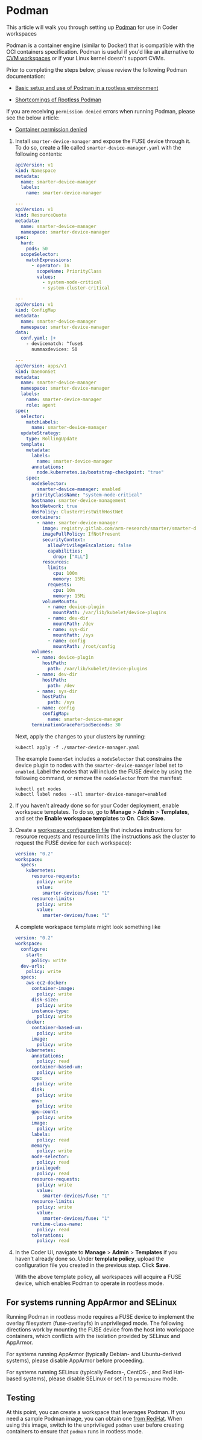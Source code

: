 # Podman

This article will walk you through setting up
[Podman](https://docs.podman.io/en/latest/) for use in Coder workspaces

Podman is a container engine (similar to Docker) that is compatible with the OCI
containers specification. Podman is useful if you'd like an alternative to
[CVM workspaces](../../admin/workspace-management/cvms/index.md) or if your
Linux kernel doesn't support CVMs.

Prior to completing the steps below, please review the following Podman
documentation:

- [Basic setup and use of Podman in a rootless environment](https://github.com/containers/podman/blob/main/docs/tutorials/rootless_tutorial.md)

- [Shortcomings of Rootless Podman](https://github.com/containers/podman/blob/main/rootless.md#shortcomings-of-rootless-podman)

If you are receiving `permission denied` errors when running Podman, please see
the below article:

- [Container permission denied](https://www.redhat.com/sysadmin/container-permission-denied-errors)

1. Install `smarter-device-manager` and expose the FUSE device through it. To do
   so, create a file called `smarter-device-manager.yaml` with the following
   contents:

   ```yaml
   apiVersion: v1
   kind: Namespace
   metadata:
     name: smarter-device-manager
     labels:
       name: smarter-device-manager

   ---
   apiVersion: v1
   kind: ResourceQuota
   metadata:
     name: smarter-device-manager
     namespace: smarter-device-manager
   spec:
     hard:
       pods: 50
     scopeSelector:
       matchExpressions:
         - operator: In
           scopeName: PriorityClass
           values:
             - system-node-critical
             - system-cluster-critical

   ---
   apiVersion: v1
   kind: ConfigMap
   metadata:
     name: smarter-device-manager
     namespace: smarter-device-manager
   data:
     conf.yaml: |+
       - devicematch: ^fuse$
         nummaxdevices: 50

   ---
   apiVersion: apps/v1
   kind: DaemonSet
   metadata:
     name: smarter-device-manager
     namespace: smarter-device-manager
     labels:
       name: smarter-device-manager
       role: agent
   spec:
     selector:
       matchLabels:
         name: smarter-device-manager
     updateStrategy:
       type: RollingUpdate
     template:
       metadata:
         labels:
           name: smarter-device-manager
         annotations:
           node.kubernetes.io/bootstrap-checkpoint: "true"
       spec:
         nodeSelector:
           smarter-device-manager: enabled
         priorityClassName: "system-node-critical"
         hostname: smarter-device-management
         hostNetwork: true
         dnsPolicy: ClusterFirstWithHostNet
         containers:
           - name: smarter-device-manager
             image: registry.gitlab.com/arm-research/smarter/smarter-device-manager:v1.20.7
             imagePullPolicy: IfNotPresent
             securityContext:
               allowPrivilegeEscalation: false
               capabilities:
                 drop: ["ALL"]
             resources:
               limits:
                 cpu: 100m
                 memory: 15Mi
               requests:
                 cpu: 10m
                 memory: 15Mi
             volumeMounts:
               - name: device-plugin
                 mountPath: /var/lib/kubelet/device-plugins
               - name: dev-dir
                 mountPath: /dev
               - name: sys-dir
                 mountPath: /sys
               - name: config
                 mountPath: /root/config
         volumes:
           - name: device-plugin
             hostPath:
               path: /var/lib/kubelet/device-plugins
           - name: dev-dir
             hostPath:
               path: /dev
           - name: sys-dir
             hostPath:
               path: /sys
           - name: config
             configMap:
               name: smarter-device-manager
         terminationGracePeriodSeconds: 30
   ```

   Next, apply the changes to your clusters by running:

   ```console
   kubectl apply -f ./smarter-device-manager.yaml
   ```

   The example `DaemonSet` includes a `nodeSelector` that constrains the device
   plugin to nodes with the `smarter-device-manager` label set to `enabled`.
   Label the nodes that will include the FUSE device by using the following
   command, or remove the `nodeSelector` from the manifest:

   ```console
   kubectl get nodes
   kubectl label nodes --all smarter-device-manager=enabled 
   ```

1. If you haven't already done so for your Coder deployment, enable workspace
   templates. To do so, go to **Manage** > **Admin** > **Templates**, and set
   the **Enable workspace templates** to **On**. Click **Save**.

1. Create a
   [workspace configuration file](../../workspaces/workspace-templates/templates.md)
   that includes instructions for resource requests and resource limits (the
   instructions ask the cluster to request the FUSE device for each workspace):

   ```yaml
   version: "0.2"
   workspace:
     specs:
       kubernetes:
         resource-requests:
           policy: write
           value:
             smarter-devices/fuse: "1"
         resource-limits:
           policy: write
           value:
             smarter-devices/fuse: "1"
   ```

   A complete workspace template might look something like

   ```yaml
   version: "0.2"
   workspace:
     configure:
       start:
         policy: write
     dev-urls:
       policy: write
     specs:
       aws-ec2-docker:
         container-image:
           policy: write
         disk-size:
           policy: write
         instance-type:
           policy: write
       docker:
         container-based-vm:
           policy: write
         image:
           policy: write
       kubernetes:
         annotations:
           policy: read
         container-based-vm:
           policy: write
         cpu:
           policy: write
         disk:
           policy: write
         env:
           policy: write
         gpu-count:
           policy: write
         image:
           policy: write
         labels:
           policy: read
         memory:
           policy: write
         node-selector:
           policy: read
         privileged:
           policy: read
         resource-requests:
           policy: write
           value:
             smarter-devices/fuse: "1"
         resource-limits:
           policy: write
           value:
             smarter-devices/fuse: "1"
         runtime-class-name:
           policy: read
         tolerations:
           policy: read
   ```

1. In the Coder UI, navigate to **Manage** > **Admin** > **Templates** if you
   haven't already done so. Under **template policy**, upload the configuration
   file you created in the previous step. Click **Save**.

   With the above template policy, all workspaces will acquire a FUSE device,
   which enables Podman to operate in rootless mode.

## For systems running AppArmor and SELinux

Running Podman in rootless mode requires a FUSE device to implement the overlay
filesystem (fuse-overlayfs) in unprivileged mode. The following directions work
by mounting the FUSE device from the host into workspace containers, which
conflicts with the isolation provided by SELinux and AppArmor.

For systems running AppArmor (typically Debian- and Ubuntu-derived systems),
please disable AppArmor before proceeding.

For systems running SELinux (typically Fedora-, CentOS-, and Red Hat-based
systems), please disable SELinux or set it to `permissive` mode.

## Testing

At this point, you can create a workspace that leverages Podman. If you need a
sample Podman image, you can obtain one
[from RedHat](https://quay.io/repository/podman/stable?tag=latest&tab=tags).
When using this image, switch to the unprivileged `podman` user before creating
containers to ensure that `podman` runs in rootless mode.
